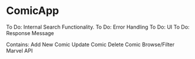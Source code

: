 # ComicApp

To Do: Internal Search Functionality.
To Do: Error Handling
To Do: UI
To Do: Response Message

Contains:
Add New Comic
Update Comic
Delete Comic
Browse/Filter Marvel API
